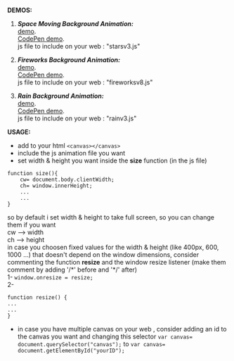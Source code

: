 **DEMOS:**

1. ***Space Moving Background Animation:***  
<a href="https://yassinefikri.github.io/jsanims_demos/index1.html" target="_blank">demo</a>.  
<a href="https://codepen.io/yassinefikri/full/zYOyOby" target="_blank">CodePen demo</a>.   
js file to include on your web : "starsv3.js"

2. ***Fireworks Background Animation:***  
<a href="https://yassinefikri.github.io/jsanims_demos/index2.html" target="_blank">demo</a>.   
<a href="https://codepen.io/yassinefikri/full/GRKPRgN" target="_blank">CodePen demo</a>.  
js file to include on your web : "fireworksv8.js"  

3. ***Rain Background Animation:***  
<a href="https://yassinefikri.github.io/jsanims_demos/index3.html" target="_blank">demo</a>.   
<a href="https://codepen.io/yassinefikri/full/RwbmwJX" target="_blank">CodePen demo</a>.  
js file to include on your web : "rainv3.js" 

**USAGE:**  
  
- add to your html ```<canvas></canvas>```  
- include the js animation file you want  
- set width & height you want inside the __size__ function (in the js file)  
```
function size(){  
    cw= document.body.clientWidth; 
    ch= window.innerHeight;
    ...
    ...
}
```
so by default i set width & height to take full screen, so you can change them if you want  
cw --> width  
ch --> height  
in case you choosen fixed values for the width & height (like 400px, 600, 1000 ...) that doesn't depend on the window dimensions, consider commenting the function __resize__ and the window resize listener (make them comment by adding '/\*' before and '\*/' after)  
1- 
```window.onresize = resize;```  
2-  
```  
function resize() {  
...  
...  
}  
```  
- in case you have multiple canvas on your web , consider adding an id to the canvas you want and changing this selector ```var canvas= document.querySelector("canvas");``` to ```var canvas= document.getElementById("yourID");```
